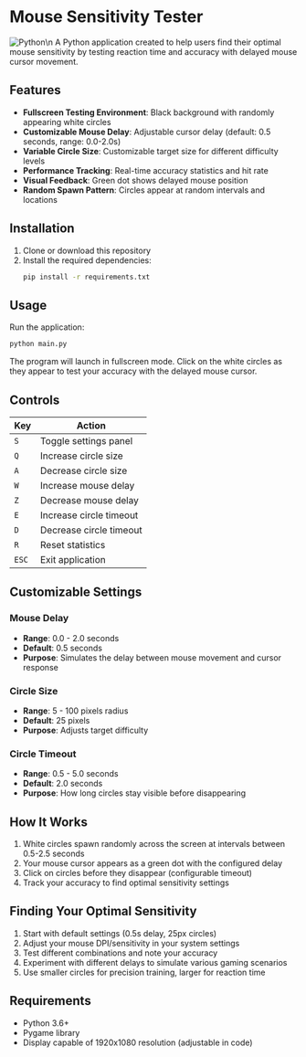 # Mouse Sensitivity Tester

![Python](https://img.shields.io/badge/python-3670A0?style=for-the-badge&logo=python&logoColor=ffdd54)\n
A Python application created to help users find their optimal mouse sensitivity by testing reaction time and accuracy with delayed mouse cursor movement.

## Features

- **Fullscreen Testing Environment**: Black background with randomly appearing white circles
- **Customizable Mouse Delay**: Adjustable cursor delay (default: 0.5 seconds, range: 0.0-2.0s)
- **Variable Circle Size**: Customizable target size for different difficulty levels
- **Performance Tracking**: Real-time accuracy statistics and hit rate
- **Visual Feedback**: Green dot shows delayed mouse position
- **Random Spawn Pattern**: Circles appear at random intervals and locations

## Installation

1. Clone or download this repository
2. Install the required dependencies:
   ```bash
   pip install -r requirements.txt
   ```

## Usage

Run the application:
```bash
python main.py
```

The program will launch in fullscreen mode. Click on the white circles as they appear to test your accuracy with the delayed mouse cursor.

## Controls

| Key | Action |
|-----|--------|
| `S` | Toggle settings panel |
| `Q` | Increase circle size |
| `A` | Decrease circle size |
| `W` | Increase mouse delay |
| `Z` | Decrease mouse delay |
| `E` | Increase circle timeout |
| `D` | Decrease circle timeout |
| `R` | Reset statistics |
| `ESC` | Exit application |

## Customizable Settings

### Mouse Delay
- **Range**: 0.0 - 2.0 seconds
- **Default**: 0.5 seconds
- **Purpose**: Simulates the delay between mouse movement and cursor response

### Circle Size
- **Range**: 5 - 100 pixels radius
- **Default**: 25 pixels
- **Purpose**: Adjusts target difficulty

### Circle Timeout
- **Range**: 0.5 - 5.0 seconds
- **Default**: 2.0 seconds
- **Purpose**: How long circles stay visible before disappearing


## How It Works

1. White circles spawn randomly across the screen at intervals between 0.5-2.5 seconds
2. Your mouse cursor appears as a green dot with the configured delay
3. Click on circles before they disappear (configurable timeout)
4. Track your accuracy to find optimal sensitivity settings

## Finding Your Optimal Sensitivity

1. Start with default settings (0.5s delay, 25px circles)
2. Adjust your mouse DPI/sensitivity in your system settings
3. Test different combinations and note your accuracy
4. Experiment with different delays to simulate various gaming scenarios
5. Use smaller circles for precision training, larger for reaction time

## Requirements

- Python 3.6+
- Pygame library
- Display capable of 1920x1080 resolution (adjustable in code)
